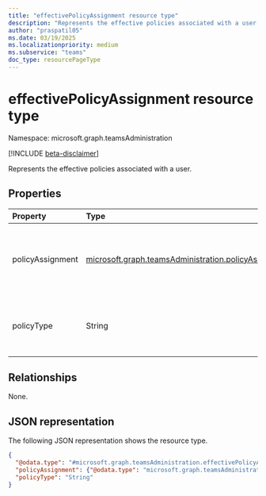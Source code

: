 ```yaml
---
title: "effectivePolicyAssignment resource type"
description: "Represents the effective policies associated with a user."
author: "praspatil05"
ms.date: 03/19/2025
ms.localizationpriority: medium
ms.subservice: "teams"
doc_type: resourcePageType
---
```


# effectivePolicyAssignment resource type

Namespace: microsoft.graph.teamsAdministration

[!INCLUDE [beta-disclaimer](../../includes/beta-disclaimer.md)]

Represents the effective policies associated with a user.

## Properties
|Property|Type|Description|
|:---|:---|:---|
|policyAssignment|[microsoft.graph.teamsAdministration.policyAssignment](../resources/teamsadministration-policyassignment.md)|Represents details about the policy instance, including **assignmentType**, **displayName**, **groupId**, and **policyID**.|
|policyType|String|The type of the assigned policy; for example, `TeamsMeetingPolicy` and `TeamsCallingPolicy`.|

## Relationships
None.

## JSON representation
The following JSON representation shows the resource type.
<!-- {
  "blockType": "resource",
  "@odata.type": "microsoft.graph.teamsAdministration.effectivePolicyAssignment"
}
-->
``` json
{
  "@odata.type": "#microsoft.graph.teamsAdministration.effectivePolicyAssignment",
  "policyAssignment": {"@odata.type": "microsoft.graph.teamsAdministration.policyAssignment"},
  "policyType": "String"
}
```

